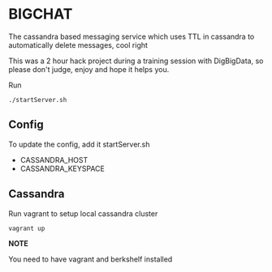 # BIGCHAT

The cassandra based messaging service which uses TTL in cassandra to automatically delete messages, cool right

This was a 2 hour hack project during a training session with DigBigData, so please don't judge, enjoy and hope it helps you.

Run 

````
./startServer.sh
````

## Config

To update the config, add it startServer.sh

 * CASSANDRA_HOST
 * CASSANDRA_KEYSPACE

## Cassandra

Run vagrant to setup local cassandra cluster

````
vagrant up
````

__NOTE__

You need to have vagrant and berkshelf installed
